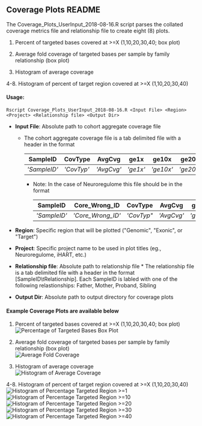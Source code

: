 ## Coverage Plots README

The Coverage_Plots_UserInput_2018-08-16.R script parses the collated coverage metrics file and relationship file to create eight (8) plots.

1. Percent of targeted bases covered at >=X (1,10,20,30,40; box plot) <br>

2. Average fold coverage of targeted bases per sample by family relationship (box plot) <br>

3. Histogram of average coverage <br>

4-8. Histogram of percent of target region covered at >=X (1,10,20,30,40)

#### Usage: ####
```
Rscript Coverage_Plots_UserInput_2018-08-16.R <Input File> <Region> <Project> <Relationship file> <Output Dir>
```
* **Input File**: Absolute path to cohort aggregate coverage file <br>
  * The cohort aggregate coverage file is a tab delimited file with a header in the format 

    | SampleID| CovType| AvgCvg| ge1x| ge10x| ge20x| ge30x| ge40x|
    | --- | --- | --- | --- | --- | --- |  --- | --- |
    | *'SampleID'*| *'CovTyp'*| *'AvgCvg'*| *'ge1x'*| *'ge10x'*| *'ge20x'*| *'ge30x'*| *'ge40x'*|

    * Note: In the case of Neuroregulome this file should be in the format

      | SampleID| Core_Wrong_ID| CovType| AvgCvg| ge1x| ge10x| ge20x| ge30x| ge40x|
      | --- | --- | --- | --- | --- | --- |  --- | --- | --- |
      | *'SampleID'*| *'Core_Wrong_ID'*| *'CovTyp"*| *'AvgCvg'*| *'ge1x'*| *'ge10x'*| *'ge20x'*| *'ge30x'*| *'ge40x'*|
    
* **Region**: Specific region that will be plotted ("Genomic", "Exonic", or "Target")
* **Project**: Specific project name to be used in plot titles (eg., Neuroregulome, iHART, etc.)
* **Relationship file**: Absolute path to relationship file
        * The relationship file is a tab delimited file with a header in the format [SampleID\tRelationship]. 
          Each SampleID is labled with one of the following relastionships: Father, Mother, Proband, Sibling
* **Output Dir**: Absolute path to output directory for coverage plots

#### Example Coverage Plots are available below ####
1. Percent of targeted bases covered at >=X (1,10,20,30,40; box plot) <br>
![Percentage of Targeted Bases Box Plot](https://preview.ibb.co/nd1V79/Percentage_Of_Target_Bases_Box_Plot.png)

2. Average fold coverage of targeted bases per sample by family relationship (box plot) <br>
![Average Fold Coverage](https://preview.ibb.co/eWjmVU/Average_Fold_Coverage.png)

3. Histogram of average coverage <br>
![Histogram of Average Coverage](https://preview.ibb.co/bL6iAU/Average_Coverage_Histogram.png)

4-8. Histogram of percent of target region covered at >=X (1,10,20,30,40)
![Histogram of Percentage Targeted Region >=1](https://preview.ibb.co/e5BuH9/Percentage_Targeted_Region1.png)
![Histogram of Percentage Targeted Region >=10](https://preview.ibb.co/hW2C4p/Percentage_Targeted_Region10.png)
![Histogram of Percentage Targeted Region >=20](https://preview.ibb.co/co0qPp/Percentage_Targeted_Region20.png)
![Histogram of Percentage Targeted Region >=30](https://preview.ibb.co/gF90Pp/Percentage_Targeted_Region30.png)
![Histogram of Percentage Targeted Region >=40](https://preview.ibb.co/miraqU/Percentage_Targeted_Region40.png)
